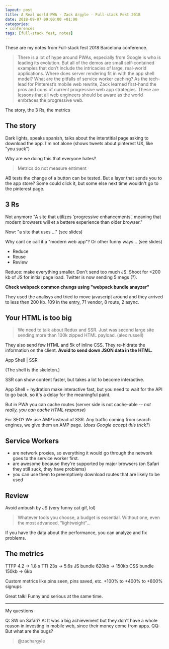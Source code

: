 ```yaml
---
layout: post
title: A Real World PWA - Zack Argyle - Full-stack Fest 2018
date: 2018-09-07 09:00:00 +01:00
categories:
- conferences
tags: [full-stack fest, notes]
---
```


These are my notes from Full-stack fest 2018 Barcelona conference.

> There is a lot of hype around PWAs, especially from Google is who is leading its evolution. But all of the demos are small self-contained examples that don’t include the intricacies of large, real-world applications.
> Where does server rendering fit in with the app shell model? What are the pitfalls of service worker caching?
> As the tech-lead for Pinterest’s mobile web rewrite, Zack learned first-hand the pros and cons of current progressive web app strategies. These are lessons that all web engineers should be aware as the world embraces the progressive web.

The story, the 3 Rs, the metrics

## The story

Dark lights, speaks spanish, talks about the interstitial page asking to download the app. I'm not alone (shows tweets about pinterest UX, like "you suck")

Why are we doing this that everyone hates?

> Metrics do not measure entiment

AB tests the change of a button can be tested. But a layer that sends you to the app store? Some could click it, but some else next time wouldn't go to the pinterest page.

## 3 Rs

Not anymore "A site that utilizes 'progressive enhancements', meaning that modern browsers will et a bettere experience than older browser."

Now: "a site that uses ..." (see slides)

Why cant ce call it a "modern web app"? Or other funny ways... (see slides)

- Reduce
- Reuse
- Review

Reduce: make everything smaller. Don't send too much JS. Shoot for <200 kb of JS for initial page load. Twitter is now sending 5 megs (?).

**Check webpack common chungs using "webpack bundle anayzer"**

They used the analisys and tried to move javascript around and they arrived to less then 200 kb. 109 in the entry, 71 vendor, 8 route, 2 async.

## Your HTML is too big

> We need to talk about Redux and SSR. Just was second large site sending more than 100k zipped HTML payload. (alex russell)

They also send few HTML and 5k of inline CSS. They re-hidrate the information on the client. **Avoid to send down JSON data in the HTML.**

App Shell | SSR

(The shell is the skeleton.)

SSR can show content faster, but takes a lot to become interactive.

App Shell + hydration make interactive fast, but you need to wait for the API to go back, so it's a delay for the meaningful paint.

But in PWA you can cache routes (server side is not cache-able -- _not really, you can cache HTML response_) 

For SEO? 
We use AMP instead of SSR. Any traffic coming from search engines, we give them an AMP page. (_does Google accept this trick?_)

## Service Workers

- are network proxies, so everything it would go through the network goes to the service worker first.
- are awesome because they're supported by major browsers (on Safari they still suck, they have problems)
- you can use them to preemptively download routes that are likely to be used

## Review

Avoid ambush by JS (very funny cat gif, lol)

> Whatever tools you choose, a budget is essential. Without one, even the most advanced, "lightweight"...

If you have the data about the performance, you can analyze and fix problems.

## The metrics

TTFP 4.2 -> 1.8 s
TTI 23s -> 5.6s
JS bundle 620kb -> 150kb
CSS bundle 150kb -> 6kb

Custom metrics like pins seen, pins saved, etc. +100% to +400% to +800% signups

Great talk! Funny and serious at the same time.


---

My questions

Q: SW on Safari?
A: It was a big achievement but they don't have a whole reason in investing in mobile web, since their money come from apps. 
QQ: But what are the bugs?


> @zachargyle